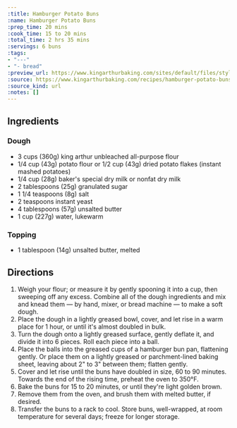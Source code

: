 ```yaml
---
:title: Hamburger Potato Buns
:name: Hamburger Potato Buns
:prep_time: 20 mins
:cook_time: 15 to 20 mins
:total_time: 2 hrs 35 mins
:servings: 6 buns
:tags:
- "---"
- "- bread"
:preview_url: https://www.kingarthurbaking.com/sites/default/files/styles/featured_image/public/2020-05/hamburger-potato-buns.jpg?itok=fg1m17s9
:source: https://www.kingarthurbaking.com/recipes/hamburger-potato-buns-recipe
:source_kind: url
:notes: []
---
```


## Ingredients
### Dough
- 3 cups (360g) king arthur unbleached all-purpose flour
- 1/4 cup (43g) potato flour or 1/2 cup (43g) dried potato flakes (instant mashed potatoes)
- 1/4 cup (28g) baker's special dry milk or nonfat dry milk
- 2 tablespoons (25g) granulated sugar
- 1 1/4 teaspoons (8g) salt
- 2 teaspoons instant yeast
- 4 tablespoons (57g) unsalted butter
- 1 cup (227g) water, lukewarm

### Topping
- 1 tablespoon (14g) unsalted butter, melted


## Directions
1. Weigh your flour; or measure it by gently spooning it into a cup, then sweeping off any excess. Combine all of the dough ingredients and mix and knead them — by hand, mixer, or bread machine — to make a soft dough.
2. Place the dough in a lightly greased bowl, cover, and let rise in a warm place for 1 hour, or until it's almost doubled in bulk.
3. Turn the dough onto a lightly greased surface, gently deflate it, and divide it into 6 pieces. Roll each piece into a ball.
4. Place the balls into the greased cups of a hamburger bun pan, flattening gently. Or place them on a lightly greased or parchment-lined baking sheet, leaving about 2" to 3" between them; flatten gently.
5. Cover and let rise until the buns have doubled in size, 60 to 90 minutes. Towards the end of the rising time, preheat the oven to 350°F.
6. Bake the buns for 15 to 20 minutes, or until they're light golden brown.
7. Remove them from the oven, and brush them with melted butter, if desired.
8. Transfer the buns to a rack to cool. Store buns, well-wrapped, at room temperature for several days; freeze for longer storage.
